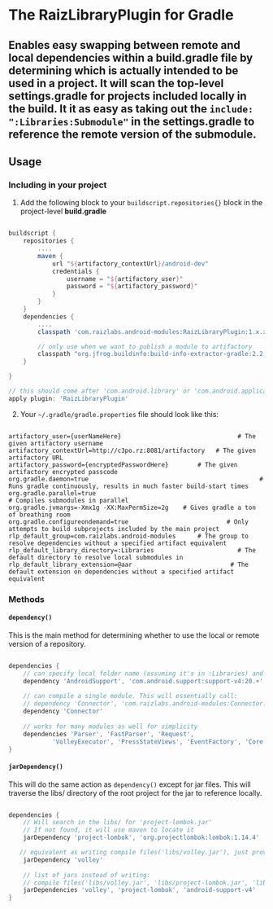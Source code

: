 The RaizLibraryPlugin for Gradle
================================

## Enables easy swapping between remote and local dependencies within a build.gradle file by determining which is actually intended to be used in a project. It will scan the top-level **settings.gradle** for projects included locally in the build. It it as easy as taking out the ```include: ":Libraries:Submodule"``` in the settings.gradle to reference the remote version of the submodule.

## Usage

### Including in your project

1. Add the following block to your ```buildscript.repositories{}``` block in the project-level **build.gradle**

```groovy

buildscript {
    repositories {
        ....
        maven {
            url "${artifactory_contextUrl}/android-dev"
            credentials {
                username = "${artifactory_user}"
                password = "${artifactory_password}"
            }
        }
    }
    dependencies {
        ....
        classpath 'com.raizlabs.android-modules:RaizLibraryPlugin:1.x.x'

        // only use when we want to publish a module to artifactory
        classpath "org.jfrog.buildinfo:build-info-extractor-gradle:2.2.5"
    }

}

// this should come after 'com.android.library' or 'com.android.application
apply plugin: 'RaizLibraryPlugin'

```

2. Your ```~/.gradle/gradle.properties``` file should look like this:

```

artifactory_user={userNameHere}                                # The given artifactory username
artifactory_contextUrl=http://c3po.rz:8081/artifactory   # The given artifactory URL
artifactory_password={encryptedPasswordHere}        # The given artifactory encrypted passcode
org.gradle.daemon=true                                               # Runs gradle continuously, results in much faster build-start times
org.gradle.parallel=true                                                # Compiles submodules in parallel
org.gradle.jvmargs=-Xmx1g -XX:MaxPermSize=2g    # Gives gradle a ton of breathing room
org.gradle.configureondemand=true                           # Only attempts to build subprojects included by the main project
rlp_default_group=com.raizlabs.android-modules      # The group to resolve dependencies without a specified artifact equivalent
rlp_default_library_directory=:Libraries                       # The default directory to resolve local submodules in
rlp_default_library_extension=@aar                           # The default extension on dependencies without a specified artifact equivalent

```
### Methods

#### ```dependency()```

This is the main method for determining whether to use the local or remote version of a repository.

```groovy

dependencies {
    // can specify local folder name (assuming it's in :Libraries) and artifact to reference if missing
    dependency 'AndroidSupport', 'com.android.support:support-v4:20.+'
    
    // can compile a single module. This will essentially call:
    // dependency 'Connector', 'com.raizlabs.android-modules:Connector:+@aar'
    dependency 'Connector'
  
    // works for many modules as well for simplicity
    dependencies 'Parser', 'FastParser', 'Request',
            'VolleyExecutor', 'PressStateViews', 'EventFactory', 'Core'
}

```

#### ```jarDependency()```

This will do the same action as ```dependency()``` except for jar files. This will traverse the libs/ directory of the root project for the jar to reference locally. 

```groovy

dependencies {
    // Will search in the libs/ for 'project-lombok.jar'
    // If not found, it will use maven to locate it
    jarDependency 'project-lombok', 'org.projectlombok:lombok:1.14.4'

   // equivalent as writing compile files('libs/volley.jar'), just provides a much cleaner syntax
    jarDependency 'volley'
 
    // list of jars instead of writing:
    // compile files('libs/volley.jar', 'libs/project-lombok.jar', 'libs/android-support-v4.jar')
    jarDependencies 'volley', 'project-lombok', 'android-support-v4'
}

```